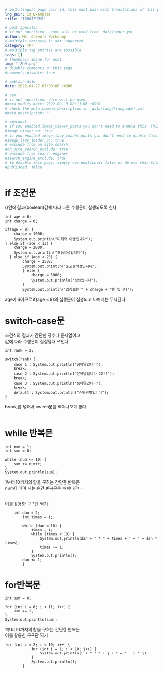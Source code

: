 ```yaml
---
# multilingual page pair id, this must pair with translations of this page. (This name must be unique)
lng_pair: id_Examples
title: "[자바]조건문"

# post specific
# if not specified, .name will be used from _data/owner.yml
author: Mr. Green's Workshop
# multiple category is not supported
category: 자바
# multiple tag entries are possible
tags: []
# thumbnail image for post
img: ":자바.png"
# disable comments on this page
#comments_disable: true

# publish date
date: 2022-04-27 07:00:06 +0900

# seo
# if not specified, date will be used.
#meta_modify_date: 2022-02-10 08:11:06 +0900
# check the meta_common_description in _data/lang/[language].yml
#meta_description: ""

# optional
# if you enabled image_viewer_posts you don't need to enable this. This is only if image_viewer_posts = false
#image_viewer_on: true
# if you enabled image_lazy_loader_posts you don't need to enable this. This is only if image_lazy_loader_posts = false
#image_lazy_loader_on: true
# exclude from on site search
#on_site_search_exclude: true
# exclude from search engines
#search_engine_exclude: true
# to disable this page, simply set published: false or delete this file
#published: false
---
```


<!-- outline-start -->

<!-- outline-end -->
# if 조건문
()안에 결과(boolean)값에 따라 다른 수행문이 실행되도록 한다   
```
int age = 6;
int charge = 0;

if(age < 8) {
	charge = 1000;
	System.out.println("미취학 아동입니다");
} else if (age < 13) {
	charge = 2000;
	System.out.println("초등학생입니다");
  } else if (age < 20) {
 		charge = 2500;
		System.out.println("중고등학생입니다");
		} else {
			charge = 3000;
			System.out.println("성인입니다");
		}
		System.out.println("입장료는 " + charge + "원 입니다");
```
age가 6이므로 if(age < 8)의 실행문이 실행되고 나머지는 무시된다   

# switch-case문
조건식의 결과가 간단한 정수나 문자열이고   
값에 따라 수행문이 결정될때 쓰인다   
```
int rank = 2;
		
switch(rank) {
	case 1 : System.out.println("금메달입니다");
	break;
	case 2 : System.out.println("은메달입니다 22!!");
	break;
	case 3 : System.out.println("동메달입니다");
	break;
	default : System.out.println("순위권밖입니다");
}
```
break;를 넣어서 switch문을 빠져나오게 한다   
<br/>

# while 반복문
```
int num = 1;
int sum = 0;
		
while (num <= 10) {
	sum += num++;
}
System.out.println(sum);
```

1부터 10까지의 합을 구하는 간단한 반복문   
num이 11이 되는 순간 반복문을 빠져나온다   
<br/>

이를 활용한 구구단 찍기   
```
    int dan = 2;
		int times = 1;
		
		while (dan < 10) {
			times = 1;
			while (times < 10) {
				System.out.println(dan + " * " + times + " = " + dan * times);
				times += 1;
			}
			System.out.println();
		dan += 1;
		}
```

# for반복문
```
int sum = 0;
		
for (int i = 0; i < 11; i++) {			
	sum += i;
}
System.out.println(sum);
```
1부터 10까지의 합을 구하는 간단한 반복문   
이를 활용한 구구단 찍기
```
for (int i = 2; i < 10; i++) {
			for (int j = 1; j < 10; j++) {
				System.out.println(i + " * " + j + " = " + i * j);
			}
			System.out.println();
		}
```







